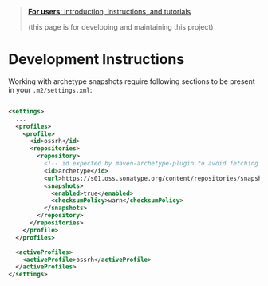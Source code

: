 > [**For users**: introduction, instructions, and tutorials](https://java.qa-automation-starter.aherscu.dev/qa-testing-parent/qa-testing-example)
>
> (this page is for developing and maintaining this project)

# Development Instructions

Working with archetype snapshots require following sections to be present
in your `.m2/settings.xml`:

```xml

<settings>
  ...
  <profiles>
    <profile>
      <id>ossrh</id>
      <repositories>
        <repository>
          <!-- id expected by maven-archetype-plugin to avoid fetching from everywhere -->
          <id>archetype</id>
          <url>https://s01.oss.sonatype.org/content/repositories/snapshots</url>
          <snapshots>
            <enabled>true</enabled>
            <checksumPolicy>warn</checksumPolicy>
          </snapshots>
        </repository>
      </repositories>
    </profile>
  </profiles>

  <activeProfiles>
    <activeProfile>ossrh</activeProfile>
  </activeProfiles>
</settings>
```
